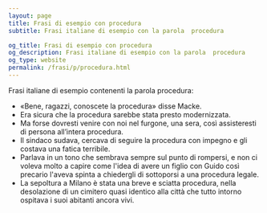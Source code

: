 ```yaml
---
layout: page
title: Frasi di esempio con procedura 
subtitle: Frasi italiane di esempio con la parola  procedura

og_title: Frasi di esempio con procedura 
og_description: Frasi italiane di esempio con la parola  procedura
og_type: website
permalink: /frasi/p/procedura.html
---
```


Frasi italiane di esempio contenenti la parola procedura:


- «Bene, ragazzi, conoscete la procedura» disse Macke.
- Era sicura che la procedura sarebbe stata presto modernizzata.
- Ma forse dovresti venire con noi nel furgone, una sera, così assisteresti di persona all’intera procedura.
- Il sindaco sudava, cercava di seguire la procedura con impegno e gli costava una fatica terribile.
- Parlava in un tono che sembrava sempre sul punto di rompersi, e non ci voleva molto a capire come l'idea di avere un figlio con Guido così precario l'aveva spinta a chiedergli di sottoporsi a una procedura legale.
- La sepoltura a Milano è stata una breve e sciatta procedura, nella desolazione di un cimitero quasi identico alla città che tutto intorno ospitava i suoi abitanti ancora vivi.
